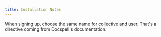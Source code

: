 ```yaml
---
title: Installation Notes
---
```


When signing up, choose the same name for collective and user.
That's a directive coming from Docspell's documentation.

